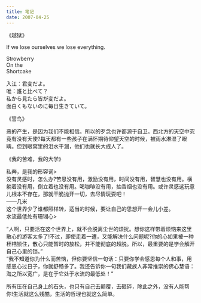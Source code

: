 ```yaml
---
title: 笔记
date: 2007-04-25
---
```

《越狱》

If we lose ourselves we lose everything.

Strowberry  
On the  
Shortcake

入江：君変だよ。  
唯：誰と比べて？  
私から見たら皆が変だよ。  
面白くもないのに毎日生きていて。

《誓鸟》

恶的产生，是因为我们不能相信。所以的歹念也许都源于自卫。西北方的天空中究竟有没有天使?每天都有一些孩子在满怀期待仰望天空的时候，被雨水淋湿了眼睛。但到眼窝里的泪水干涸，他们也就长大成人了。

《我的苦难，我的大学》

私奔，是我的形容词>  
没有灵感时，怎么办?苦思没有用，激励没有用，时间没有用，智慧也没有用。横躺着没有用，倒立着也没有用。喝咖啡没有用，抽香烟也没有用。或许灵感这玩意儿根本不存在，那就干脆抛开一切，去尽情玩耍吧！  
——几米  
这个世界少了谁都照样转，适当的时候，要让自己的思想开一会儿小差。  
水流最低处有珊瑚心>

“人啊，只要活在这个世界上，就不会脱离尘世的烦扰。想你这样带着烦恼来这里散心的游客太多了!不过，即使走着一遭，又能解决什么问题呢?你的心如果被一种桎梏锁住，散心只能暂时的放松，并不能彻底的超脱。所以，最重要的是学会解开自己心里的锁。”  
“我不知道你为什么而苦恼，但你要坚信一句话：只要你学会感恩每个人和事，用感恩心过日子，你就舒畅多了。我还告诉你一句我们藏族人非常推崇的佛心慧语：海之所以宽广，是在于它处于水流的最低处！”

所有压在自己身上的石头，也只有自己去颠覆，去砸碎，除此之外，没有人能帮你!生活就这么残酷，生活的哲理也就这么简单。

